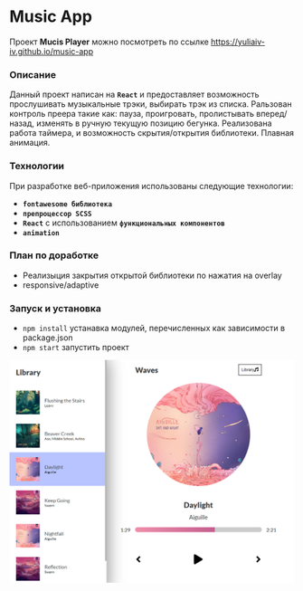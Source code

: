 # Music App
Проект **Mucis Player** можно посмотреть по ссылке https://yuliaiv-iv.github.io/music-app

### Описание

Данный проект написан на **`React`** и предоставляет возможность прослушивать музыкальные трэки, выбирать трэк из списка. Ральзован контроль преера такие как: пауза, проигровать, пролистывать вперед/назад, изменять в ручную текущую позицию бегунка. Реализована работа таймера, и возможность скрытия/открытия библиотеки. Плавная анимация. 

### Технологии

При разработке веб-приложения использованы следующие технологии:
* **`fontawesome библиотека`**
* **`препроцессор SCSS`**
* **`React`** с использованием **`функциональных компонентов`**
* **`animation`**

### План по доработке
* Реализыция закрытия открытой библиотеки по нажатия на overlay
* responsive/adaptive

### Запуск и установка
* `npm install` устанавка модулей, перечисленных как зависимости в package.json
* `npm start` запустить проект

<a href="#" target="_blank">
  <img align="center" src="./src/images/readme.PNG" alt="Player App" />
</a>
